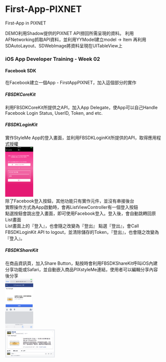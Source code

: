 # First-App-PIXNET
First-App in PIXNET

DEMO利用Shadow提供的PIXNET API撈回所需呈現的資料。
利用AFNetworking抓取API資料，並利用YYModel建立model -> Item
再利用SDAutoLayout、SDWebImage將資料呈現在UITableView上

### iOS App Developer Training - Week 02

#### Facebook SDK
在Facebook建立一個App - FirstAppPIXNET，加入這個部分的實作

##### FBSDKCoreKit
利用FBSDKCoreKit所提供之API，加入App Delegate，使App可以自己Handle Facebook Login Status, UserID, Token, and etc.

##### FBSDKLoginKit
實作StyleMe App的登入畫面，並利用FBSDKLoginKit所提供的API，取得應用程式授權<br>
<img src="img/登入畫面.png" height="160" width="90"><br>
除了Facebook登入按鈕，其他功能只有實作元件，並沒有串接後台<br>
實際操作方式為App啟動時，會再ListViewController有一個登入按鈕<br>
點選按鈕會跳出登入畫面，即可使用Facebook登入。登入後，會自動跳轉回原List畫面<br>
List畫面上的『登入』，也會隨之改變為『登出』
點選『登出』，會Call FBSDKLoginKit API to logout，並清除儲存的Token，『登出』，也會隨之改變為『登入』。


##### FBSDKShareKit
在商品資訊頁，加入Share Button，點按時會利用FBSDKShareKit呼叫iOS內建分享功能或Safari，並自動嵌入商品PIXstyleMe連結，使用者可以編輯分享內容後分享<br>
<img src="img/分享資訊.png" height="160" width="90"><br>
<img src="img/分享結果.png" height="90" width="160"><br>
